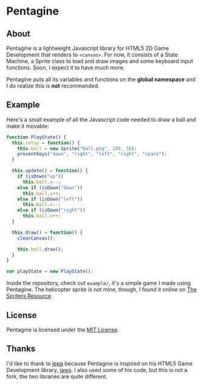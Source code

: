 Pentagine
=========

About
-----
Pentagine is a lightweight Javascript library for HTML5 2D Game Development that renders to `<canvas>`. For now, it consists of a State Machine, a Sprite class to load and draw images and some keyboard input functions. Soon, I expect it to have much more.

Pentagine puts all its variables and functions on the **global namespace** and I do realize this is **not** recommended.

Example
-------
Here's a small example of all the Javascript code needed to draw a ball and make it movable:

```javascript
function PlayState() {
  this.setup = function() {
    this.ball = new Sprite("ball.png", 100, 50);
    preventKeys("down", "right", "left", "right", "space");
  }

  this.update() = function() {
    if (isDown("up"))
      this.ball.y--;
    else if (isDown("down"))
      this.ball.y++;
    else if (isDown("left"))
      this.ball.x--;
    else if (isDown("right"))
      this.ball.x++;
  }

  this.draw() = function() {
    clearCanvas();

    this.ball.draw();
  }
}

var playState = new PlayState();
```

Inside the repository, check out `example/`, it's a simple game I made using Pentagine. The helicopter sprite is not mine, though, I found it online on [The Spriters Resource](http://www.spriters-resource.com).

License
-------
Pentagine is licensed under the [MIT License](https://github.com/davidgomes/pentagine/blob/master/LICENSE).

Thanks
------
I'd like to thank to [ippa](https://github.com/ippa/) because Pentagine is inspired on his HTML5 Game Development library, [jaws](https://github.com/ippa/). I also used some of his code, but this is not a fork, the two libraries are quite different.